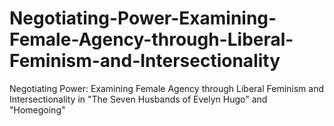 # Negotiating-Power-Examining-Female-Agency-through-Liberal-Feminism-and-Intersectionality
Negotiating Power: Examining Female Agency through Liberal Feminism and Intersectionality in  "The Seven Husbands of Evelyn Hugo" and "Homegoing"

